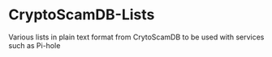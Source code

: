 # CryptoScamDB-Lists

Various lists in plain text format from CrytoScamDB to be used with services such as Pi-hole